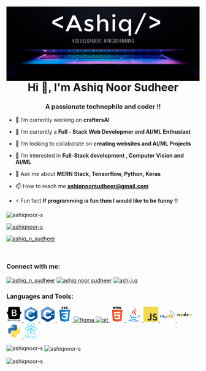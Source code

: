<h1 align="center"><img align="center" src="https://github.com/AshiqNoor-S/AshiqNoor-S/blob/main/Banner.png" alt="ashiqnoor-s"><br>Hi 👋, I'm Ashiq Noor Sudheer</h1>
<h3 align="center">A passionate technophile and coder !!</h3>


- 🔭 I’m currently working on **craftersAI**

- 🌱 I’m currently a **Full - Stack Web Developmer and AI/ML Enthusiast**

- 👯 I’m looking to collaborate on **creating websites and AI/ML Projects**

- 🤝 I’m interested in **Full-Stack development , Computer Vision and AI/ML**

- 💬 Ask me about **MERN Stack, Tensorflow, Python, Keras**

- 📫 How to reach me **ashiqnoorsudheer@gmail.com**

- ⚡ Fun fact **If programming is fun then I would like to be funny !!**



<p align="left"> <img src="https://komarev.com/ghpvc/?username=ashiqnoor-s&label=Profile%20views&color=0e75b6&style=flat" alt="ashiqnoor-s" /> </p>

<p align="left"> <a href="https://github.com/ryo-ma/github-profile-trophy"><img src="https://github-profile-trophy.vercel.app/?username=ashiqnoor-s" alt="ashiqnoor-s" /></a> </p>

<p align="left"> <a href="https://twitter.com/ashiq_n_sudheer" target="blank"><img src="https://img.shields.io/twitter/follow/ashiq_n_sudheer?logo=twitter&style=for-the-badge" alt="ashiq_n_sudheer" /></a> </p>
<br>
<h3 align="left">Connect with me:</h3>
<p align="left">
<a href="https://twitter.com/ashiq_n_sudheer" target="blank"><img align="center" src="https://raw.githubusercontent.com/rahuldkjain/github-profile-readme-generator/master/src/images/icons/Social/twitter.svg" alt="ashiq_n_sudheer" height="30" width="40" /></a>
<a href="https://www.linkedin.com/in/ashiq-noor-sudheer-b52235244/" target="blank"><img align="center" src="https://raw.githubusercontent.com/rahuldkjain/github-profile-readme-generator/master/src/images/icons/Social/linked-in-alt.svg" alt="ashiq noor sudheer" height="30" width="40" /></a>
<a href="https://instagram.com/ashi.i.q" target="blank"><img align="center" src="https://raw.githubusercontent.com/rahuldkjain/github-profile-readme-generator/master/src/images/icons/Social/instagram.svg" alt="ashi.i.q" height="30" width="40" /></a>
</p>

<h3 align="left">Languages and Tools:</h3>
<p align="left"> <a href="https://getbootstrap.com" target="_blank" rel="noreferrer"> <img src="https://raw.githubusercontent.com/devicons/devicon/master/icons/bootstrap/bootstrap-plain-wordmark.svg" alt="bootstrap" width="40" height="40"/> </a> <a href="https://www.cprogramming.com/" target="_blank" rel="noreferrer"> <img src="https://raw.githubusercontent.com/devicons/devicon/master/icons/c/c-original.svg" alt="c" width="40" height="40"/> </a> <a href="https://www.w3schools.com/cpp/" target="_blank" rel="noreferrer"> <img src="https://raw.githubusercontent.com/devicons/devicon/master/icons/cplusplus/cplusplus-original.svg" alt="cplusplus" width="40" height="40"/> </a> <a href="https://www.w3schools.com/css/" target="_blank" rel="noreferrer"> <img src="https://raw.githubusercontent.com/devicons/devicon/master/icons/css3/css3-original-wordmark.svg" alt="css3" width="40" height="40"/> </a> <a href="https://www.figma.com/" target="_blank" rel="noreferrer"> <img src="https://www.vectorlogo.zone/logos/figma/figma-icon.svg" alt="figma" width="40" height="40"/> </a> <a href="https://git-scm.com/" target="_blank" rel="noreferrer"> <img src="https://www.vectorlogo.zone/logos/git-scm/git-scm-icon.svg" alt="git" width="40" height="40"/> </a> <a href="https://www.w3.org/html/" target="_blank" rel="noreferrer"> <img src="https://raw.githubusercontent.com/devicons/devicon/master/icons/html5/html5-original-wordmark.svg" alt="html5" width="40" height="40"/> </a> <a href="https://www.java.com" target="_blank" rel="noreferrer"> <img src="https://raw.githubusercontent.com/devicons/devicon/master/icons/java/java-original.svg" alt="java" width="40" height="40"/> </a> <a href="https://developer.mozilla.org/en-US/docs/Web/JavaScript" target="_blank" rel="noreferrer"> <img src="https://raw.githubusercontent.com/devicons/devicon/master/icons/javascript/javascript-original.svg" alt="javascript" width="40" height="40"/> </a> <a href="https://www.mysql.com/" target="_blank" rel="noreferrer"> <img src="https://raw.githubusercontent.com/devicons/devicon/master/icons/mysql/mysql-original-wordmark.svg" alt="mysql" width="40" height="40"/> </a> <a href="https://nodejs.org" target="_blank" rel="noreferrer"> <img src="https://raw.githubusercontent.com/devicons/devicon/master/icons/nodejs/nodejs-original-wordmark.svg" alt="nodejs" width="40" height="40"/> </a> <a href="https://www.python.org" target="_blank" rel="noreferrer"> <img src="https://raw.githubusercontent.com/devicons/devicon/master/icons/python/python-original.svg" alt="python" width="40" height="40"/> </a> <a href="https://reactjs.org/" target="_blank" rel="noreferrer"> <img src="https://raw.githubusercontent.com/devicons/devicon/master/icons/react/react-original-wordmark.svg" alt="react" width="40" height="40"/> </a> </p>

<p><img align="left" src="https://github-readme-stats.vercel.app/api/top-langs?username=ashiqnoor-s&show_icons=true&locale=en&layout=compact" alt="ashiqnoor-s" /></p>

<p>&nbsp;<img align="center" src="https://github-readme-stats.vercel.app/api?username=ashiqnoor-s&show_icons=true&locale=en" alt="ashiqnoor-s" /></p>

<p><img align="center" src="https://github-readme-streak-stats.herokuapp.com/?user=ashiqnoor-s&" alt="ashiqnoor-s" /></p>
